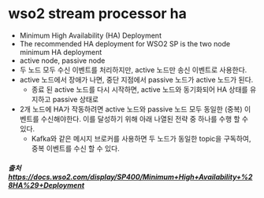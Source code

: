 # wso2 stream processor ha

- Minimum High Availability (HA) Deployment
- The recommended HA deployment for WSO2 SP is the two node minimum HA deployment
- active node, passive node
- 두 노드 모두 수신 이벤트를 처리하지만, active 노드만 송신 이벤트로 사용한다.
- active 노드에서 장애가 나면, 중단 지점에서 passive 노드가 active 노드가 된다.
  - 종료 된 active 노드를 다시 시작하면, active 노드와 동기화되어 HA 상태를 유지하고 passive 상태로 
- 2개 노드에 HA가 작동하려면 active 노드와 passive 노드 모두 동일한 (중복) 이벤트를 수신해야한다.
이를 달성하기 위해 아래 나열된 전략 중 하나를 수행 할 수 있다.
  - Kafka와 같은 메시지 브로커를 사용하면 두 노드가 동일한 topic을 구독하여, 중복 이벤트를 수신 할 수 있다.

##### 출처 https://docs.wso2.com/display/SP400/Minimum+High+Availability+%28HA%29+Deployment